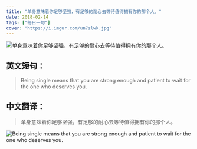 ```yaml
---
title: "单身意味着你足够坚强，有足够的耐心去等待值得拥有你的那个人。"
date: 2018-02-14
tags: ["每日一句"]
cover: "https://i.imgur.com/un7zlwk.jpg"
---
```


![单身意味着你足够坚强，有足够的耐心去等待值得拥有你的那个人。](https://i.imgur.com/kzVxyxP.jpg)

## 英文短句：
> Being single means that you are strong enough and patient to wait for the one who deserves you.

<!--more-->

## 中文翻译：
> 单身意味着你足够坚强，有足够的耐心去等待值得拥有你的那个人。

![Being single means that you are strong enough and patient to wait for the one who deserves you.](https://i.imgur.com/TtWfADa.jpg)


